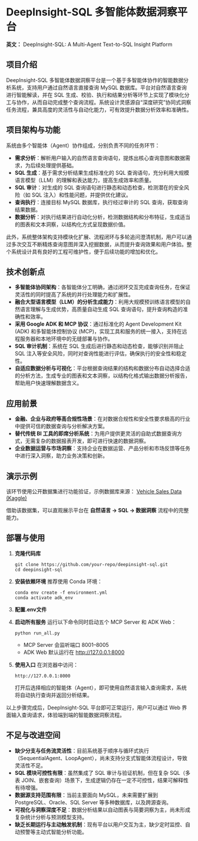 # DeepInsight-SQL 多智能体数据洞察平台

**英文：** DeepInsight-SQL: A Multi-Agent Text-to-SQL Insight Platform

## 项目介绍

DeepInsight-SQL 多智能体数据洞察平台是一个基于多智能体协作的智能数据分析系统，支持用户通过自然语言直接查询 MySQL 数据库。平台对自然语言查询进行智能解读，并在 SQL 生成、校验、执行和结果分析等环节上实现了模块化分工与协作，从而自动完成整个查询流程。系统设计灵感源自“深度研究”协同式洞察任务流程，兼具高度的灵活性与自动化能力，可有效提升数据分析效率和准确性。

## 项目架构与功能

系统由多个智能体（Agent）协作组成，分别负责不同的任务环节：

- **需求分析**：解析用户输入的自然语言查询语句，提炼出核心查询意图和数据需求，为后续处理提供基础。
- **SQL 生成**：基于需求分析结果生成标准化的 SQL 查询语句，充分利用大规模语言模型（LLM）的理解和表达能力，提高生成效率和质量。
- **SQL 审计**：对生成的 SQL 查询语句进行静态和动态检查，检测潜在的安全风险（如 SQL 注入）和性能问题，并提供优化建议。
- **查询执行**：连接目标 MySQL 数据库，执行经过审计的 SQL 查询，获取查询结果数据。
- **数据分析**：对执行结果进行自动化分析，检测数据结构和分布特征，生成适当的图表和文本洞察，以结构化方式呈现数据价值。

此外，系统整体架构支持模块化扩展、流程闭环与多轮追问澄清机制，用户可以通过多次交互不断精炼查询意图并深入挖掘数据，从而提升查询效果和用户体验。整个系统设计具有良好的工程可维护性，便于后续功能的增加和优化。

## 技术创新点

- **多智能体协同架构**：各智能体分工明确，通过闭环交互完成查询任务，在保证灵活性的同时提高了系统的并行处理能力和扩展性。
- **融合大型语言模型（LLM）的分析生成能力**：利用大规模预训练语言模型的自然语言理解与生成优势，高质量自动生成 SQL 查询语句，提升查询构造的准确性和效率。
- **采用 Google ADK 和 MCP 协议**：通过标准化的 Agent Development Kit (ADK) 和多智能体控制协议 (MCP)，实现工具和服务的统一接入，支持在远程服务器和本地环境中的无缝部署与协作。
- **SQL 审计机制**：系统在 SQL 生成后进行静态和动态检查，能够识别并阻止 SQL 注入等安全风险，同时对查询性能进行评估，确保执行的安全性和稳定性。
- **自适应数据分析与可视化**：平台根据查询结果的结构和数据分布自动选择合适的分析方法，生成专业的图表和文本洞察，以结构化格式输出数据分析报告，帮助用户快速理解数据含义。

## 应用前景

- **金融、企业与政府等高合规性场景**：在对数据合规性和安全性要求极高的行业中提供可信的数据查询与分析解决方案。
- **替代传统 BI 工具的即席分析系统**：为用户提供更灵活的自助式数据查询方式，无需复杂的数据报表开发，即可进行快速的数据洞察。
- **企业数据运营与市场洞察**：支持企业在数据运营、产品分析和市场反馈等任务中进行深入洞察，助力业务决策和创新。



## 演示示例

该环节使用公开数据集进行功能验证，示例数据库来源： [Vehicle Sales Data (Kaggle)](https://www.kaggle.com/datasets/syedanwarafridi/vehicle-sales-data/data)

借助该数据集，可以直观展示平台在 **自然语言 → SQL → 数据洞察** 流程中的完整能力。



## 部署与使用

1. **克隆代码库**

   ```
   git clone https://github.com/your-repo/deepinsight-sql.git
   cd deepinsight-sql
   ```

2. **安装依赖环境**
    推荐使用 Conda 环境：

   ```
   conda env create -f environment.yml
   conda activate adk_env
   ```

3. **配置.env文件**

   

4. **启动所有服务**
    运行以下命令同时启动五个 MCP Server 和 ADK Web：

   ```
   python run_all.py
   ```

   - MCP Server 会监听端口 8001–8005
   - ADK Web 默认运行在 http://127.0.0.1:8000

5. **使用入口**
    在浏览器中访问：

   ```
   http://127.0.0.1:8000
   ```

   打开后选择相应的智能体（Agent），即可使用自然语言输入查询需求，系统将自动执行查询并返回分析结果。

以上步骤完成后，DeepInsight-SQL 平台即可正常运行，用户可以通过 Web 界面输入查询请求，体验端到端的智能数据洞察流程。

## 不足与改进空间

- **缺少分支与任务流灵活性**：目前系统基于顺序与循环式执行（SequentialAgent、LoopAgent），尚未支持分支式智能体流程设计，导致灵活性不足。
- **SQL 模块可控性有限**：虽然集成了 SQL 审计与验证机制，但在复杂 SQL（多表 JOIN、嵌套查询）场景下，生成逻辑仍存在一定不可控性，结果可解释性有待增强。
- **数据源支持范围有限**：当前主要面向 MySQL，未来需要扩展到 PostgreSQL、Oracle、SQL Server 等多种数据库，以及跨源查询。
- **可视化与洞察深度不足**：数据分析结果以自动图表与简要洞察为主，尚未形成复杂统计分析与预测模型支持。
- **缺乏长期运行与主动触发机制**：现有平台以用户交互为主，缺少定时监控、自动预警等主动式智能分析功能。
